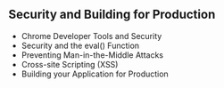 ## Security and Building for Production

- Chrome Developer Tools and Security 
- Security and the eval() Function
- Preventing Man-in-the-Middle Attacks
- Cross-site Scripting (XSS)
- Building your Application for Production